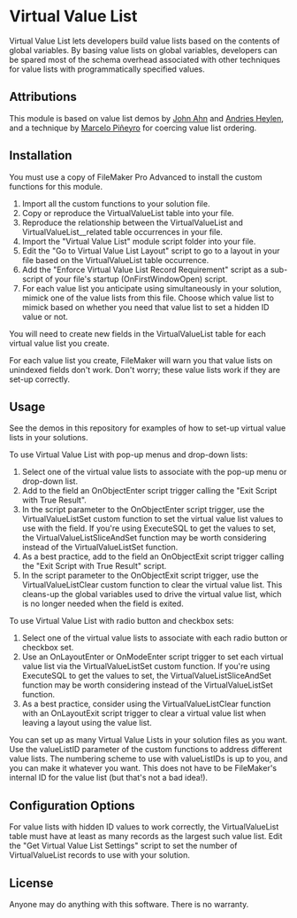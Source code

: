 # Virtual Value List

Virtual Value List lets developers build value lists based on the contents of global variables. By basing value lists on global variables, developers can be spared most of the schema overhead associated with other techniques for value lists with programmatically specified values.

## Attributions

This module is based on value list demos by [John Ahn][1] and [Andries Heylen][2], and a technique by [Marcelo Piñeyro][3] for coercing value list ordering.

[1]: http://www.filemakerhacks.com/?p=5357 "FM 12 ExecuteSQL 'Unconference' Session"
[2]: http://www.filemakerhacks.com/?p=5412 "Magic Value Lists"
[3]: http://www.soliantconsulting.com/blog/2012/09/extending-filemaker-pro’s-value-list-sort-capabilities-using-char-function "Extending FileMaker Pro's value list sort capabilities using the Char() function"

## Installation

You must use a copy of FileMaker Pro Advanced to install the custom functions for this module.

1. Import all the custom functions to your solution file.
2. Copy or reproduce the VirtualValueList table into your file.
3. Reproduce the relationship between the VirtualValueList and VirtualValueList__related table occurrences in your file.
4. Import the "Virtual Value List" module script folder into your file.
5. Edit the "Go to Virtual Value List Layout" script to go to a layout in your file based on the VirtualValueList table occurrence.
6. Add the "Enforce Virtual Value List Record Requirement" script as a sub-script of your file's startup (OnFirstWindowOpen) script.
7. For each value list you anticipate using simultaneously in your solution, mimick one of the value lists from this file. Choose which value list to mimick based on whether you need that value list to set a hidden ID value or not.

You will need to create new fields in the VirtualValueList table for each virtual value list you create.

For each value list you create, FileMaker will warn you that value lists on unindexed fields don't work. Don't worry; these value lists work if they are set-up correctly.

## Usage

See the demos in this repository for examples of how to set-up virtual value lists in your solutions.

To use Virtual Value List with pop-up menus and drop-down lists:
1. Select one of the virtual value lists to associate with the pop-up menu or drop-down list.
2. Add to the field an OnObjectEnter script trigger calling the "Exit Script with True Result".
3. In the script parameter to the OnObjectEnter script trigger, use the VirtualValueListSet custom function to set the virtual value list values to use with the field. If you're using ExecuteSQL to get the values to set, the VirtualValueListSliceAndSet function may be worth considering instead of the VirtualValueListSet function.
4. As a best practice, add to the field an OnObjectExit script trigger calling the "Exit Script with True Result" script.
5. In the script parameter to the OnObjectExit script trigger, use the VirtualValueListClear custom function to clear the virtual value list. This cleans-up the global variables used to drive the virtual value list, which is no longer needed when the field is exited.

To use Virtual Value List with radio button and checkbox sets:
1. Select one of the virtual value lists to associate with each radio button or checkbox set.
2. Use an OnLayoutEnter or OnModeEnter script trigger to set each virtual value list via the VirtualValueListSet custom function. If you're using ExecuteSQL to get the values to set, the VirtualValueListSliceAndSet function may be worth considering instead of the VirtualValueListSet function.
3. As a best practice, consider using the VirtualValueListClear function with an OnLayoutExit script trigger to clear a virtual value list when leaving a layout using the value list.

You can set up as many Virtual Value Lists in your solution files as you want. Use the valueListID parameter of the custom functions to address different value lists. The numbering scheme to use with valueListIDs is up to you, and you can make it whatever you want. This does not have to be FileMaker's internal ID for the value list (but that's not a bad idea!).

## Configuration Options

For value lists with hidden ID values to work correctly, the VirtualValueList table must have at least as many records as the largest such value list. Edit the "Get Virtual Value List Settings" script to set the number of VirtualValueList records to use with your solution.

## License

Anyone may do anything with this software. There is no warranty.